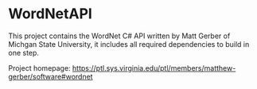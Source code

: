 WordNetAPI
==========

This project contains the WordNet C# API written by Matt Gerber of Michgan State University, it includes all required dependencies to build in one step.

Project homepage: https://ptl.sys.virginia.edu/ptl/members/matthew-gerber/software#wordnet
